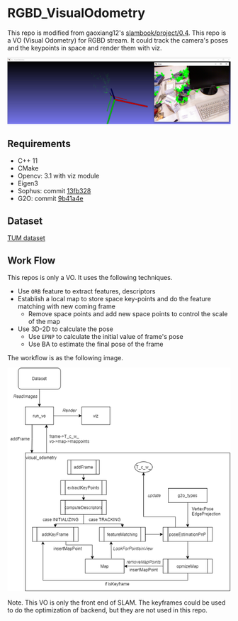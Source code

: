# RGBD_VisualOdometry

This repo is modified from gaoxiang12's [slambook/project/0.4](https://github.com/gaoxiang12/slambook/tree/master/project/0.4). This repo is a VO (Visual Odometry) for RGBD stream. It could track the camera's poses and the keypoints in space and render them with viz. 

![screentshot](png/screenshot.png)

## Requirements

* C++ 11
* CMake
* Opencv: 3.1 with viz module
* Eigen3
* Sophus: commit [13fb328](https://github.com/strasdat/Sophus/tree/13fb3288311485dc94e3226b69c9b59cd06ff94e)
* G2O: commit [9b41a4e](https://github.com/RainerKuemmerle/g2o/tree/9b41a4ea5ade8e1250b9c1b279f3a9c098811b5a)

## Dataset

[TUM dataset](https://vision.in.tum.de/data/datasets/rgbd-dataset/download)

## Work Flow

This repos is only a VO. It uses the following techniques. 

* Use `ORB` feature to extract features, descriptors
* Establish a local map to store space key-points and do the feature matching with new coming frame
    * Remove space points and add new space points to control the scale of the map
* Use 3D-2D to calculate the pose
    * Use `EPNP` to calculate the initial value of frame's pose
    * Use BA to estimate the final pose of the frame

The workflow is as the following image. 

![workflow](png/workflow.png)

Note. This VO is only the front end of SLAM. The keyframes could be used to do the optimization of backend, but they are not used in this repo.
